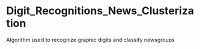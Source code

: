 # Digit_Recognitions_News_Clusterization
Algorithm used to recognize graphic digits and classify newsgroups
